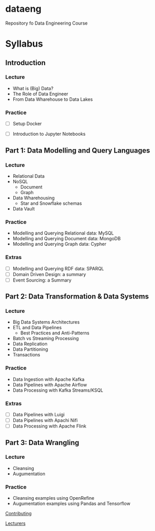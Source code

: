 # dataeng
Repository fo Data Engineering Course

# Syllabus

## Introduction

### Lecture
- What is (Big) Data?
- The Role of Data Engineer
- From Data Wharehouse to Data Lakes

### Practice
- [ ] Setup Docker
- [ ] Introduction to Jupyter Notebooks


## Part 1: Data Modelling and Query Languages

### Lecture
- Relational Data
- NoSQL
  - Document
  - Graph
- Data Wharehousing
  - Star and Snowflake schemas
- Data Vault 

### Practice
- Modelling and Querying Relational data: MySQL
- Modelling and Querying Document data: MongoDB
- Modelling and Querying Graph data: Cypher

### Extras

- [ ] Modelling and Querying RDF data: SPARQL
- [ ] Domain Driven Design: a summary
- [ ] Event Sourcing: a Summary

## Part 2: Data Transformation & Data Systems

### Lecture

- Big Data Systems Architectures
- ETL and Data Pipelines
  - Best Practices and Anti-Patterns
- Batch vs Streaming Processing
- Data Replication
- Data Partitioning
- Transactions

### Practice

- Data Ingestion with Apache Kafka
- Data Pipelines with Apache Airflow
- Data Processing with Kafka Streams/KSQL

### Extras

- [ ] Data Pipelines with Luigi
- [ ] Data Pipelines with Apachi Nifi 
- [ ] Data Processing with Apache Flink

## Part 3: Data Wrangling

### Lecture
- Cleansing
- Augumentation

### Practice
- Cleansing examples using OpenRefine
- Augumentation examples using Pandas and Tensorflow



[Contributing](./CONTRIBUTING.md)

[Lecturers](./LECTURERS.md)
